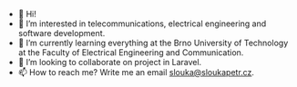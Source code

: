 - 👋 Hi!
- 👀 I’m interested in telecommunications, electrical engineering and software development. 
- 🌱 I’m currently learning everything at the Brno University of Technology at the Faculty of Electrical Engineering and Communication.
- 💞️ I’m looking to collaborate on project in Laravel.
- 📫 How to reach me? Write me an email slouka@sloukapetr.cz.

<!---
sloukapetr/sloukapetr is a ✨ special ✨ repository because its `README.md` (this file) appears on your GitHub profile.
You can click the Preview link to take a look at your changes.
--->
